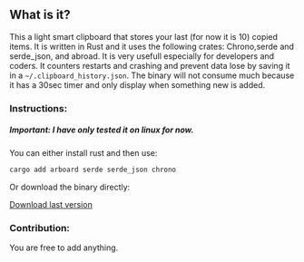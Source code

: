 ## What is it?
This a light smart clipboard that stores your last (for now it is 10) copied items.
It is written in Rust and it uses the following crates: Chrono,serde and serde_json, and abroad.
It is very usefull especially for developers and coders.
It counters restarts and crashing and prevent data lose by saving it in a `~/.clipboard_history.json`.
The binary will not consume much because it has a 30sec timer and only display when something new is added.
### Instructions:
##### Important: I have only tested it on linux for now.
You can either install rust and then use:
```zsh
cargo add arboard serde serde_json chrono
```
 Or download the binary directly:

[Download last version](https://github.com/madaghaxx/smart-clipboard/releases/tag/app)

### Contribution:
You are free to add anything.